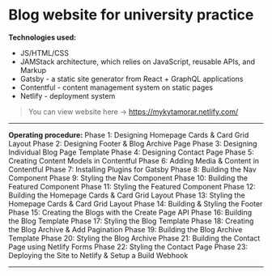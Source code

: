 # Blog website for university practice 

**Technologies used:**
- JS/HTML/CSS
- JAMStack architecture, which relies on JavaScript, reusable APIs, and Markup
- Gatsby - a static site generator from React + GraphQL applications
- Contentful - content management system on static pages
- Netlify - deployment system

> You can view website here -> https://mykytamorar.netlify.com/

---

**Operating procedure:**
Phase 1: Designing Homepage Cards & Card Grid Layout
Phase 2: Designing Footer & Blog Archive Page
Phase 3: Designing Individual Blog Page Template
Phase 4: Designing Contact Page
Phase 5: Creating Content Models in Contentful
Phase 6: Adding Media & Content in Contentful
Phase 7: Installing Plugins for Gatsby
Phase 8: Building the Nav Component
Phase 9: Styling the Nav Component
Phase 10: Building the Featured Component
Phase 11: Styling the Featured Component
Phase 12: Building the Homepage Cards & Card Grid Layout
Phase 13: Styling the Homepage Cards & Card Grid Layout
Phase 14: Building & Styling the Footer
Phase 15: Creating the Blogs with the Create Page API
Phase 16: Building the Blog Template
Phase 17: Styling the Blog Template
Phase 18: Creating the Blog Archive & Add Pagination
Phase 19: Building the Blog Archive Template
Phase 20: Styling the Blog Archive
Phase 21: Building the Contact Page using Netlify Forms
Phase 22: Styling the Contact Page
Phase 23: Deploying the Site to Netlify & Setup a Build Webhook

---


